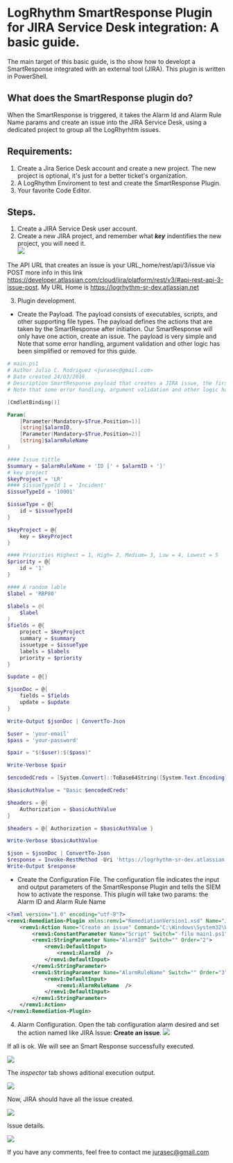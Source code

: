 # LogRhythm SmartResponse Plugin for JIRA Service Desk integration: A basic guide.

The main target of this basic guide, is tho show how to developt a SmartResponse integrated with an external tool (JIRA).  This plugin is written in PowerShell.

## What does the SmartResponse plugin do?

When the SmartResponse is triggered, it takes the Alarm Id and Alarm Rule Name params and create an issue into the JIRA Service Desk, using a dedicated project to group all the LogRhyrhtm issues.

## Requirements:

1. Create a Jira Serice Desk account and create a new project. The new project is optional, it's just for a better ticket's organization.
2. A LogRhythm Enviroment to test and create the SmartResponse Plugin.
3. Your favorite Code Editor. 

## Steps.

1. Create a JIRA Service Desk user account.
2. Create a new JIRA project, and remember what **_key_** indentifies the new project, you will need it.  
![](/JIRAServiceDesk/images/JiraProjects.PNG)

The API URL that creates an issue is your URL_home/rest/api/3/issue via POST more info in this link https://developer.atlassian.com/cloud/jira/platform/rest/v3/#api-rest-api-3-issue-post.
My URL Home is https://logrhythm-sr-dev.atlassian.net

3. Plugin development.
   
  * Create the Payload. The payload consists of executables, scripts, and other supporting file types. The payload defines the actions that are taken by the SmartResponse after initiation. Our SmartResponse will only have one action, create an issue. The payload is very simple and Note that some error handling, argument validation and other logic has been simplified or removed for this guide.

```powershell
# main.ps1
# Author Julio C. Rodriguez <jurasec@gmail.com>
# Date created 24/03/2019
# Description SmartResponse payload that creates a JIRA issue, the first param must be the AlarmID
# Note that some error handling, argument validation and other logic has been simplified or removed for this guide

[CmdletBinding()]

Param(
    [Parameter(Mandatory=$True,Position=1)]
    [string]$alarmID,
    [Parameter(Mandatory=$True,Position=2)]
    [string]$alarmRuleName
)

#### Issue tittle
$summary = $alarmRuleName + 'ID [' + $alarmID + ']'
# key project
$keyProject = 'LR'
#### $issueTypeId 1 = 'Incident'
$issueTypeId = '10001'

$issueType = @{
    id = $issueTypeId
}

$keyProject = @{
    key = $keyProject
}

#### Priorities Highest = 1, High= 2, Medium= 3, Low = 4, Lowest = 5
$priority = @{
    id = '1'
}

#### A random lable
$label = 'RBP80'

$labels = @(
    $label
)
$fields = @{
    project = $keyProject
    summary = $summary    
    issuetype = $issueType
    labels = $labels
    priority = $priority
}

$update = @{}

$jsonDoc = @{
    fields = $fields
    update = $update    
}

Write-Output $jsonDoc | ConvertTo-Json

$user = 'your-email'
$pass = 'your-password'

$pair = "$($user):$($pass)"

Write-Verbose $pair

$encodedCreds = [System.Convert]::ToBase64String([System.Text.Encoding]::ASCII.GetBytes($pair))

$basicAuthValue = "Basic $encodedCreds"

$headers = @{
    Authorization = $basicAuthValue
}

$headers = @{ Authorization = $basicAuthValue }

Write-Verbose $basicAuthValue

$json = $jsonDoc | ConvertTo-Json
$response = Invoke-RestMethod -Uri 'https://logrhythm-sr-dev.atlassian.net/rest/api/3/issue' -Method 'POST' -Body $json -ContentType 'application/json' -Headers $headers
Write-Output $response

```
  * Create the Configuration File. The configuration file indicates the input and output parameters of the SmartResponse Plugin and tells the SIEM how to activate the response. This plugin will take two params: the Alarm ID and Alarm Rule Name
```xml  
<?xml version="1.0" encoding="utf-8"?>
<remv1:Remediation-Plugin xmlns:remv1="RemediationVersion1.xsd" Name="JIRA Issues" Guid="00000000-0000-0000-0000-100000000000" Version="1" IsLogRhythmPlugin="false">
    <remv1:Action Name="Create an issue" Command="C:\Windows\System32\WindowsPowerShell\v1.0\powershell.exe">
        <remv1:ConstantParameter Name="Script" Switch="-file main1.ps1" Order="1" />
        <remv1:StringParameter Name="AlarmId" Switch="" Order="2"> 
            <remv1:DefaultInput>
                <remv1:AlarmId  />
            </remv1:DefaultInput>
        </remv1:StringParameter>
        <remv1:StringParameter Name="AlarmRuleName" Switch="" Order="3"> 
            <remv1:DefaultInput>
                <remv1:AlarmRuleName  />
            </remv1:DefaultInput>
        </remv1:StringParameter>
    </remv1:Action>
</remv1:Remediation-Plugin>
```

4. Alarm Configuration. Open the tab configuration alarm desired and set the action named like JIRA Issue: **Create an issue**.
![](/JIRAServiceDesk/images/AlarmConf.PNG)

If all is ok. We will see an Smart Response successfully executed.

![](/JIRAServiceDesk/images/alarm.PNG)

The _inspector_ tab shows aditional execution output.

![](/JIRAServiceDesk/images/SmartResponseActions.PNG)

Now, JIRA should have all the issue created.

![](/JIRAServiceDesk/images/JiraIssues.PNG)

Issue details.

![](/JIRAServiceDesk/images/JIRAIssueDetails.PNG)

If you have any comments, feel free to contact me <jurasec@gmail.com>
